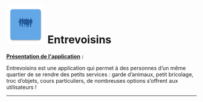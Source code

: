 # <img src="./app/src/main/ic_launcher-web.png" style="zoom:20%;" /> Entrevoisins

**<u>Présentation de l'application</u>** **:**

Entrevoisins est une application qui permet à des personnes d’un même quartier de se rendre des petits services : garde d’animaux, petit bricolage, troc d’objets, cours particuliers, de nombreuses options s’offrent aux utilisateurs !

------







